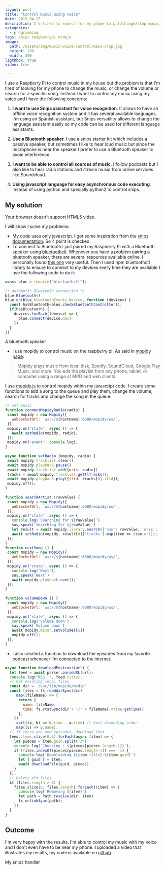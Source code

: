 ```yaml
---
layout: post
title: "Control music using voice"
date: 2019-04-22
description: I'm tired to search for my phone to put/change/stop music. Instead I use snips technology to control music using voice (radio, podcast, files)
categories:
  - programming
tags: snips raspberrypi nodejs
image:
  path: /assets/img/music-voice-control/main-crop.jpg
  height: 200
  width: 300
ligthbox: true
video: true

---
```


I use a Raspberry Pi to control music in my house but the problem is that I'm
tired of looking for my phone to change the music, or change the volume or
search for a specific song. Instead I want to control my music using my voice
and I have the following concerns:

1. **I want to use Snips assistant for voice recognition**. It allows to have an
   offline voice recognition system and it has several available languages. I'm
   using an Spanish assistant, but Snips versatility allows to change the
   language assistant easily so my code can be used for different language
   assistants.

2. **Use a Bluetooth speaker**. I use a snips starter kit which includes a
   passive speaker, but sometimes I like to hear loud music but since the
   microphone is near the speaker I prefer to use a Bluetooth speaker to avoid
   interference.

3. **I want to be able to control all sources of music**. I follow podcasts but
   I also like to hear radio stations and stream music from online services
   like Soundcloud.

4. **Using javascript language for easy asynchronous code executing**. Instead
   of using python and specially python2 to control snips.

## My solution

<amp-video width="432"
  height="535"
  src="/assets/img/music-voice-control/radio.webm"
  poster="/assets/img/music-voice-control/main.jpg"
  layout="responsive"
  controls
  loop
  autoplay>
  <div fallback>
    <p>Your browser doesn't support HTML5 video.</p>
  </div>
</amp-video>

I will show I solve my problems:

* My code uses only javascript. I got some inspiration from the [snips
  documentation](https://docs.snips.ai/articles/console/actions/actions/code-your-action/listening-to-intents-over-mqtt-using-javascript).
  So 4 point is checked.
* To connect to Bluetooth I just paired my Raspberry Pi with a Bluetooth
  speaker using [bluetoothctl](https://wiki.archlinux.org/index.php/Bluetooth#Pairing). Whenever you have a problem pairing a bluetooth
  speaker, there are several resources available online. I personally found
  [this one](https://www.sigmdel.ca/michel/ha/rpi/bluetooth_01_en.html) very useful. Then I used npm bluetoothctl library to ensure to
  connect to my devices every time they are available I use the following code
  to do it: 

```js
const blue = require("bluetoothctl");
  
/* Automatic Bluetooth connection */
blue.Bluetooth()
blue.on(blue.bluetoothEvents.Device, function (devices) {
  const hasBluetooth=blue.checkBluetoothController();
  if(hasBluetooth) {
    devices.forEach((device) => {
      blue.connect(device.mac)
    })
  }
})
```

<amp-image-lightbox id="lightbox1"
  layout="nodisplay"></amp-image-lightbox>
<amp-img on="tap:lightbox1"
  role="button"
  tabindex="0"
  aria-describedby="imageDescription2"
  alt="Picture of a dog"
  title="Picture of a dog, view in lightbox"
  src="/assets/img/music-voice-control/parlante.jpg"
  layout="intrinsic"
  width="432"
  height="575"></amp-img>
<div id="imageDescription2">
  A bluetooth speaker
</div>

* I use mopidy to control music on the raspberry pi. As said in [mopidy page](https://www.mopidy.com/):

>Mopidy plays music from local disk, Spotify, SoundCloud, Google Play Music, and more. You edit the playlist from any phone, tablet, or computer using a range of MPD and web clients. 

I use [mopidy.js](https://docs.mopidy.com/en/latest/api/js/) to control mopidy
within my javascript code. I create some functions to add a song to the queue
and play them, change the volume, search for tracks and change the song in the
queue.

```javascript
// set music
function connectMopidyRadio(radio) {
 const mopidy = new Mopidy({
   webSocketUrl: `ws://${hostname}:6680/mopidy/ws/`,
 });
 mopidy.on("state", async () => {
   await setRadio(mopidy, radio);
 });
 mopidy.on("event", console.log);
}
  
async function setRadio (mopidy, radio) {
 await mopidy.tracklist.clear()
 await mopidy.playback.pause()
 await mopidy.tracklist.add({uris: radio})
 tracks = await mopidy.tracklist.getTlTracks();
 await mopidy.playback.play({tlid: tracks[0].tlid});
 mopidy.off();
}
  
function searchArtist (rawValue) {
 const mopidy = new Mopidy({
   webSocketUrl: `ws://${hostname}:6680/mopidy/ws/`,
 });
 mopidy.on("state", async () => {
   console.log(`Searching for ${rawValue}`)
   say.speak(`Searching for ${rawValue}`)
   let result = await mopidy.library.search({'any': rawValue, 'uris': ['soundcloud:']})
   await setRadio(mopidy, result[0]['tracks'].map(item => item.uri));
 });
}
function nextSong () {
 const mopidy = new Mopidy({
   webSocketUrl: `ws://${hostname}:6680/mopidy/ws/`,
 });
 mopidy.on("state", async () => {
   console.log('Next');
   say.speak(`Next`)
   await mopidy.playback.next();
 });
}
  
function volumeDown () {
 const mopidy = new Mopidy({
   webSocketUrl: `ws://${hostname}:6680/mopidy/ws/`,
 });
 mopidy.on("state", async () => {
   console.log('Volume down');
   say.speak(`Volume down`)
   await mopidy.mixer.setVolume([5])
   mopidy.off();
 });
}
```

* I also created a function to download the episodes from my favorite podcast
  whenever I'm connected to the internet.

```javascript
async function downloadPostcast(url) {
  let feed = await parser.parseURL(url);
  console.log("RSS: ", feed.title);
  // Get existing local files
  const dir = '/var/lib/mopidy/media' 
  const files = fs.readdirSync(dir)
    .map((fileName) => {
      return {
        name: fileName,
        time: fs.statSync(dir + '/' + fileName).mtime.getTime()
      };
    })
    .sort((a, b) => b.time - a.time) // Sort decending order
    .map((v) => v.name);
  // If there are new episodes, download them
  feed.items.slice(0,5).forEach(async (item) => {
    let pieces = item.guid.split('/')
    console.log(`Checking : ${pieces[pieces.length-1]}`);
    if (files.indexOf(pieces[pieces.length-1]) === -1) {
      console.log(`Downloading ${item.title}:${item.guid}`)
      let { guid } = item; 
      await downloadFile(guid, pieces)
    }
  });
  // Delete old files
  if (files.length > 5) {
    files.slice(6, files.length).forEach((item) => {
      console.log(`Removing ${item}`)
      let path = Path.resolve(dir, item)
      fs.unlinkSync(path);
    })
  }
}
```

## Outcome

I'm very happy with the results. I'm able to control my music with my voice and
I don't even have to be near my phone. I uploaded a video that illustrates my
results, my code is available on [github](https://github.com/cristianpb/snipshandler).

<amp-image-lightbox id="lightbox2"
  layout="nodisplay"></amp-image-lightbox>
<amp-img on="tap:lightbox2"
  role="button"
  tabindex="0"
  aria-describedby="imageDescription3"
  alt="Picture of a dog"
  title="Picture of a dog, view in lightbox"
  src="/assets/img/music-voice-control/main.jpg"
  layout="intrinsic"
  width="432"
  height="575"></amp-img>
<div id="imageDescription3">
  My snips handler
</div>
